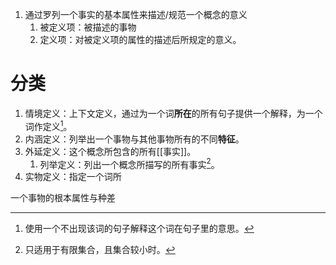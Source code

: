 1. 通过罗列一个事实的基本属性来描述/规范一个概念的意义
	1. 被定义项：被描述的事物
	2. 定义项：对被定义项的属性的描述后所规定的意义。

# 分类
1. 情境定义：上下文定义，通过为一个词**所在**的所有句子提供一个解释，为一个词作定义[^1]。
2. 内涵定义：列举出一个事物与其他事物所有的不同**特征**。
3. 外延定义：这个概念所包含的所有[[事实]]。
	1. 列举定义：列出一个概念所描写的所有事实[^2]。
4. 实物定义：指定一个词所


一个事物的根本属性与种差

[^1]: 使用一个不出现该词的句子解释这个词在句子里的意思。
[^2]: 只适用于有限集合，且集合较小时。